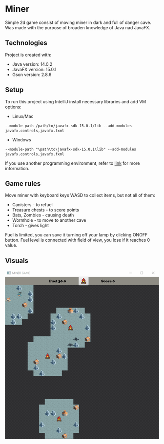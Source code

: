 # Miner

Simple 2d game consist of moving miner in dark and full of danger cave. Was made with the purpose of broaden knowledge of Java nad JavaFX.

## Technologies

Project is created with:
* Java version: 14.0.2 
* JavaFX version: 15.0.1
* Gson version: 2.8.6

## Setup

To run this project using IntelliJ install necessary libraries and add VM options:
* Linux/Mac

```
--module-path /path/to/javafx-sdk-15.0.1/lib --add-modules javafx.controls,javafx.fxml
```
* Windows
```
--module-path "\path\to\javafx-sdk-15.0.1\lib" --add-modules javafx.controls,javafx.fxml
```

If you use another programming environment, refer to [link](https://openjfx.io/openjfx-docs/) for more information.

## Game rules

Move miner with keyboard keys WASD to collect items, but not all of them:
* Canisters - to refuel
* Treasure chests - to score points
* Bats, Zombies - causing death
* Wormhole - to move to another cave
* Torch - gives light 

Fuel is limited, you can save it turning off your lamp by clicking ONOFF button. Fuel level is connected with field of view, you lose if it reaches 0 value. 

## Visuals

![](visuals.gif)
